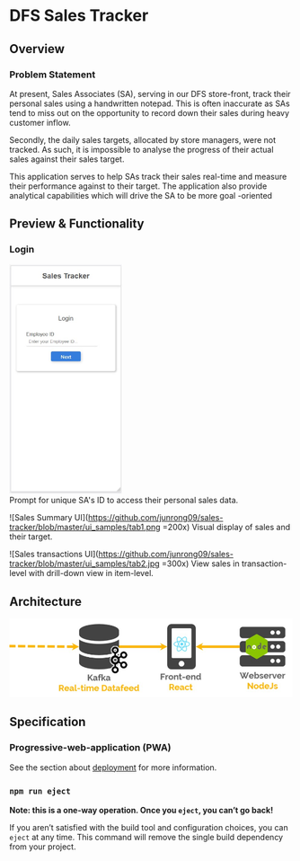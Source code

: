 # DFS Sales Tracker
## Overview
### Problem Statement
At present, Sales Associates (SA), serving in our DFS store-front, track their personal sales using a handwritten
 notepad. This is often inaccurate as SAs tend to miss out on the opportunity to record down their sales during heavy
  customer inflow.
 
 Secondly, the daily sales targets, allocated by store managers, were not tracked. As such, it is impossible to
  analyse the progress of their actual sales against their sales target.

This application serves to help SAs track their sales real-time and measure their performance
 against to their target. The application also provide analytical capabilities which will drive the SA to be more goal
 -oriented

## Preview & Functionality
### Login
<img src="https://github.com/junrong09/sales-tracker/blob/master/ui_samples/login.jpg" alt="Sales Summary UI" width="200"/>
<br>
Prompt for unique SA's ID to access their personal sales data.

![Sales Summary UI](https://github.com/junrong09/sales-tracker/blob/master/ui_samples/tab1.png =200x)
Visual display of sales and their target. 

![Sales transactions UI](https://github.com/junrong09/sales-tracker/blob/master/ui_samples/tab2.jpg =300x)
View sales in transaction-level with drill-down view in item-level.

## Architecture

![architecture](https://github.com/junrong09/sales-tracker/blob/master/ui_samples/architecture.jpg)

## Specification
### Progressive-web-application (PWA)




See the section about [deployment](https://facebook.github.io/create-react-app/docs/deployment) for more information.

### `npm run eject`

**Note: this is a one-way operation. Once you `eject`, you can’t go back!**

If you aren’t satisfied with the build tool and configuration choices, you can `eject` at any time. This command will remove the single build dependency from your project.